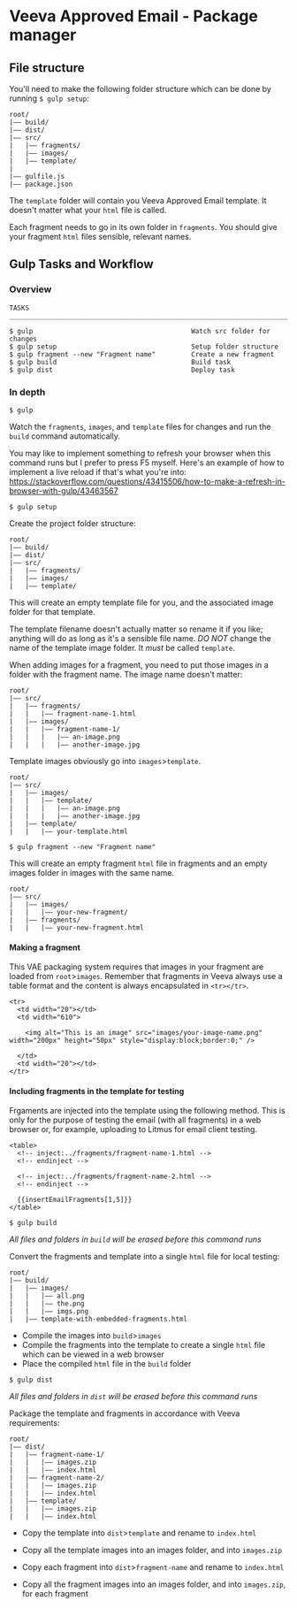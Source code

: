 # Veeva Approved Email - Package manager 

## File structure

You'll need to make the following folder structure which can be done by running `$ gulp setup`: 

```
root/
|—— build/
|—— dist/
|—— src/
|   |—— fragments/
|   |—— images/
|   |—— template/
|
|—— gulfile.js
|—— package.json
```

The `template` folder will contain you Veeva Approved Email template. It doesn't matter what your `html` file is called. 

Each fragment needs to go in its own folder in `fragments`. You should give your fragment `html` files sensible, relevant names. 

## Gulp Tasks and Workflow

### Overview

```
TASKS
_________________________________________________________________________

$ gulp                                        Watch src folder for changes
$ gulp setup                                  Setup folder structure
$ gulp fragment --new "Fragment name"         Create a new fragment
$ gulp build                                  Build task
$ gulp dist                                   Deploy task
```

### In depth

```
$ gulp
```
Watch the `fragments`, `images`, and `template` files for changes and run the `build` command automatically. 

You may like to implement something to refresh your browser when this command runs but I prefer to press F5 myself. Here's an example of how to implement a live reload if that's what you're into: <https://stackoverflow.com/questions/43415506/how-to-make-a-refresh-in-browser-with-gulp/43463567>

```
$ gulp setup
```
Create the project folder structure:

```
root/
|—— build/
|—— dist/
|—— src/
|   |—— fragments/
|   |—— images/
|   |—— template/
```

This will create an empty template file for you, and the associated image folder for that template. 

The template filename doesn't actually matter so rename it if you like; anything will do as long as it's a sensible file name. *DO NOT* change the name of the template image folder. It *must* be called `template`. 

When adding images for a fragment, you need to put those images in a folder with the fragment name. The image name doesn't matter: 

```
root/
|—— src/
|   |—— fragments/
|   |   |—— fragment-name-1.html
|   |—— images/
|   |   |—— fragment-name-1/
|   |   |   |—— an-image.png
|   |   |   |—— another-image.jpg
```

Template images obviously go into `images`>`template`. 

```
root/
|—— src/
|   |—— images/
|   |   |—— template/
|   |   |   |—— an-image.png
|   |   |   |—— another-image.jpg
|   |—— template/
|   |   |—— your-template.html
```

```
$ gulp fragment --new "Fragment name"
```
This will create an empty fragment `html` file in fragments and an empty images folder in images with the same name. 

```
root/
|—— src/
|   |—— images/
|   |   |—— your-new-fragment/
|   |—— fragments/
|   |   |—— your-new-fragment.html
```

#### Making a fragment 

This VAE packaging system requires that images in your fragment are loaded from `root`>`images`. Remember that fragments in Veeva always use a table format and the content is always encapsulated in `<tr></tr>`. 

```
<tr>
  <td width="20"></td>
  <td width="610">
  
    <img alt="This is an image" src="images/your-image-name.png" width="200px" height="50px" style="display:block;border:0;" />
  
  </td>
  <td width="20"></td>
</tr>
```

#### Including fragments in the template for testing

Frgaments are injected into the template using the following method. This is only for the purpose of testing the email (with all fragments) in a web browser or, for example, uploading to Litmus for email client testing. 

```
<table>
  <!-- inject:../fragments/fragment-name-1.html -->
  <!-- endinject -->

  <!-- inject:../fragments/fragment-name-2.html -->
  <!-- endinject -->

  {{insertEmailFragments[1,5]}}
</table>
```

```
$ gulp build
```
*All files and folders in `build` will be erased before this command runs*

Convert the fragments and template into a single `html` file for local testing: 

```
root/
|—— build/
|   |—— images/
|   |   |—— all.png
|   |   |—— the.png
|   |   |—— imgs.png
|   |—— template-with-embedded-fragments.html
```

- Compile the images into `build`>`images`
- Compile the fragments into the template to create a single `html` file which can be viewed in a web browser 
- Place the compiled `html` file in the `build` folder

```
$ gulp dist
```
*All files and folders in `dist` will be erased before this command runs*

Package the template and fragments in accordance with Veeva requirements: 

```
root/
|—— dist/
|   |—— fragment-name-1/
|   |   |—— images.zip
|   |   |—— index.html
|   |—— fragment-name-2/
|   |   |—— images.zip
|   |   |—— index.html
|   |—— template/
|   |   |—— images.zip
|   |   |—— index.html
```

- Copy the template into `dist`>`template` and rename to `index.html`
- Copy all the template images into an images folder, and into `images.zip` 

- Copy each fragment into `dist`>`fragment-name` and rename to `index.html`
- Copy all the fragment images into an images folder, and into `images.zip`, for each fragment 
